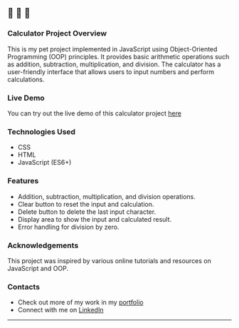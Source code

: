  🔔 🔔 🔔
---
### Calculator Project Overview
This is my pet project implemented in JavaScript using Object-Oriented Programming (OOP) principles. It provides basic arithmetic operations such as addition, subtraction, multiplication, and division. The calculator has a user-friendly interface that allows users to input numbers and perform calculations.


### Live Demo
You can try out the live demo of this calculator project [here](https://elenacoder.github.io/calculator-vanilla-js-oop/)

### Technologies Used
 - CSS
 - HTML
 - JavaScript (ES6+)


### Features
 - Addition, subtraction, multiplication, and division operations.
 - Clear button to reset the input and calculation.
 - Delete button to delete the last input character.
 - Display area to show the input and calculated result.
 - Error handling for division by zero.


### Acknowledgements
This project was inspired by various online tutorials and resources on JavaScript and OOP.


### Contacts
 - Check out more of my work in my [portfolio](https://elenacoder.github.io/personal-portfolio-webpage/)
 - Connect with me on [LinkedIn](https://www.linkedin.com/in/elena-golovanova/)

---